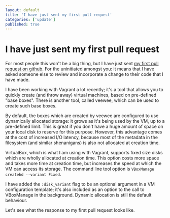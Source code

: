 ```yaml
---
layout: default
title: 'I have just sent my first pull request'
categories: ['update']
published: true
---
```


# I have just sent my first pull request

For most people this won't be a big thing, but I have just sent [my first pull request on github](https://github.com/jedi4ever/veewee/pull/365). For the uninitiated amongst you: it means that I have asked someone else to review and incorporate a change to their code that I have made.

I have been working with Vagrant a lot recently; it's a tool that allows you to quickly create (and throw away) virtual machines, based on pre-defined "base boxes". There is another tool, called veewee, which can be used to create such base boxes.

By default, the boxes which are created by veewee are configured to use dynamically allocated storage: it grows as it's being used by the VM, up to a pre-defined limit. This is great if you don't have a huge amount of space on your local disk to reserve for this purpose. However, this advantage comes at the cost of increased I/O latency, because most of the metadata in the filesystem (and similar shenanigans) is also not allocated at creation time.

VirtualBox, which is what I am using with Vagrant, supports fixed size disks which are wholly allocated at creation time. This option costs more space and takes more time at creation time, but increases the speed at which the VM can access its storage. The command line tool option is `VBoxManage createhd --variant Fixed`.

I have added the `:disk_variant` flag to be an optional argument in a VM configuration template; it's also included as an option to the call to VBoxManage in the background. Dynamic allocation is still the default behaviour.

Let's see what the response to my first pull request looks like.
